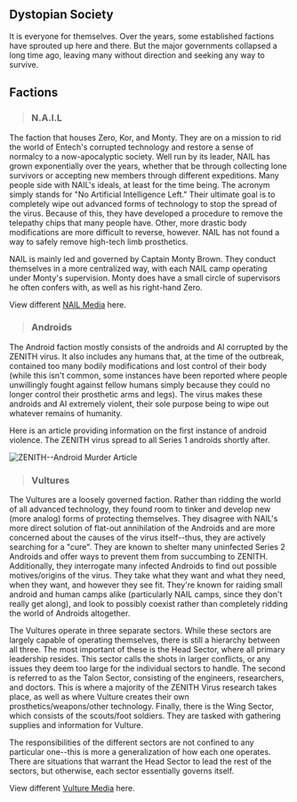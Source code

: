 ## Dystopian Society ##
It is everyone for themselves. Over the years, some established factions have sprouted up here and there. But the major governments collapsed a long time ago, leaving many without direction and seeking any way to survive.

## Factions ##
> ### N.A.I.L ###
The faction that houses Zero, Kor, and Monty. They are on a mission to rid the world of Entech's corrupted technology and restore a sense of normalcy to a now-apocalyptic society. Well run by its leader, NAIL has grown exponentially over the years, whether that be through collecting lone survivors or accepting new members through different expeditions. Many people side with NAIL's ideals, at least for the time being. The acronym simply stands for "No Artificial Intelligence Left." Their ultimate goal is to completely wipe out advanced forms of technology to stop the spread of the virus. Because of this, they have developed a procedure to remove the telepathy chips that many people have. Other, more drastic body modifications are more difficult to reverse, however. NAIL has not found a way to safely remove high-tech limb prosthetics.

NAIL is mainly led and governed by Captain Monty Brown. They conduct themselves in a more centralized way, with each NAIL camp operating under Monty's supervision. Monty does have a small circle of supervisors he often confers with, as well as his right-hand Zero.

View different [NAIL Media](https://github.com/namenroodles04/ZENITH_Worldbuilding/blob/cb6248b7ebb7b81068baa14f5aa62fdc1a8fbb9e/NAIL%20Rhetorical%20Forms.md) here.

> ### Androids ###
The Android faction mostly consists of the androids and AI corrupted by the ZENITH virus. It also includes any humans that, at the time of the outbreak, contained too many bodily modifications and lost control of their body (while this isn't common, some instances have been reported where people unwillingly fought against fellow humans simply because they could no longer control their prosthetic arms and legs). The virus makes these androids and AI extremely violent, their sole purpose being to wipe out whatever remains of humanity.

Here is an article providing information on the first instance of android violence. The ZENITH virus spread to all Series 1 androids shortly after.

![ZENITH--Android Murder Article](https://github.com/user-attachments/assets/77e59533-9217-4f15-837b-207c20c0896e)

> ### Vultures ###
The Vultures are a loosely governed faction. Rather than ridding the world of all advanced technology, they found room to tinker and develop new (more analog) forms of protecting themselves. They disagree with NAIL's more direct solution of flat-out annihilation of the Androids and are more concerned about the causes of the virus itself--thus, they are actively searching for a "cure". They are known to shelter many uninfected Series 2 Androids and offer ways to prevent them from succumbing to ZENITH. Additionally, they interrogate many infected Androids to find out possible motives/origins of the virus. They take what they want and what they need, when they want, and however they see fit. They're known for raiding small android and human camps alike (particularly NAIL camps, since they don't really get along), and look to possibly coexist rather than completely ridding the world of Androids altogether.

The Vultures operate in three separate sectors. While these sectors are largely capable of operating themselves, there is still a hierarchy between all three. The most important of these is the Head Sector, where all primary leadership resides. This sector calls the shots in larger conflicts, or any issues they deem too large for the individual sectors to handle. The second is referred to as the Talon Sector, consisting of the engineers, researchers, and doctors. This is where a majority of the ZENITH Virus research takes place, as well as where Vulture creates their own prosthetics/weapons/other technology. Finally, there is the Wing Sector, which consists of the scouts/foot soldiers. They are tasked with gathering supplies and information for Vulture.

The responsibilities of the different sectors are not confined to any particular one--this is more a generalization of how each one operates. There are situations that warrant the Head Sector to lead the rest of the sectors, but otherwise, each sector essentially governs itself.

View different [Vulture Media](https://github.com/namenroodles04/ZENITH_Worldbuilding/blob/cb6248b7ebb7b81068baa14f5aa62fdc1a8fbb9e/Vulture%20Rhetorical%20Forms.md) here.
